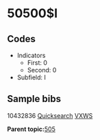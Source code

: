 # 50500$I

## Codes

-   Indicators
    -   First: 0
    -   Second: 0
-   Subfield: I

## Sample bibs

10432836 [Quicksearch](https://search.library.yale.edu/catalog/10432836) [VXWS](http://prodorbis.library.yale.edu:7014/vxws/GetHoldingsService?bibId=10432836)

**Parent topic:**[505](../../tags/505/505.md)

